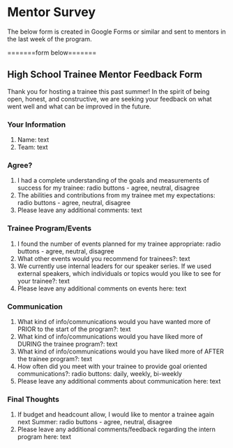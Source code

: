 # Mentor Survey

The below form is created in Google Forms or similar and sent to mentors in the last week of the program.

=======form below=======

## High School Trainee Mentor Feedback Form

Thank you for hosting a trainee this past summer! In the spirit of being open, honest, and constructive, we are seeking your feedback on what went well and what can be improved in the future.

### Your Information

1. Name: text
2. Team: text

### Agree?

1. I had a complete understanding of the goals and measurements of success for my trainee: radio buttons - agree, neutral, disagree
2. The abilities and contributions from my trainee met my expectations: radio buttons - agree, neutral, disagree
3. Please leave any additional comments: text

### Trainee Program/Events

1. I found the number of events planned for my trainee appropriate: radio buttons - agree, neutral, disagree
2. What other events would you recommend for trainees?: text
3. We currently use internal leaders for our speaker series. If we used external speakers, which individuals or topics would you like to see for your trainee?: text
4. Please leave any additional comments on events here: text

### Communication

1. What kind of info/communications would you have wanted more of PRIOR to the start of the program?: text
2. What kind of info/communications would you have liked more of DURING the trainee program?: text
3. What kind of info/communications would you have liked more of AFTER the trainee program?: text
4. How often did you meet with your trainee to provide goal oriented communications?: radio buttons: daily, weekly, bi-weekly
5. Please leave any additional comments about communication here: text

### Final Thoughts

1. If budget and headcount allow, I would like to mentor a trainee again next Summer: radio buttons - agree, neutral, disagree
2. Please leave any additional comments/feedback regarding the intern program here: text



